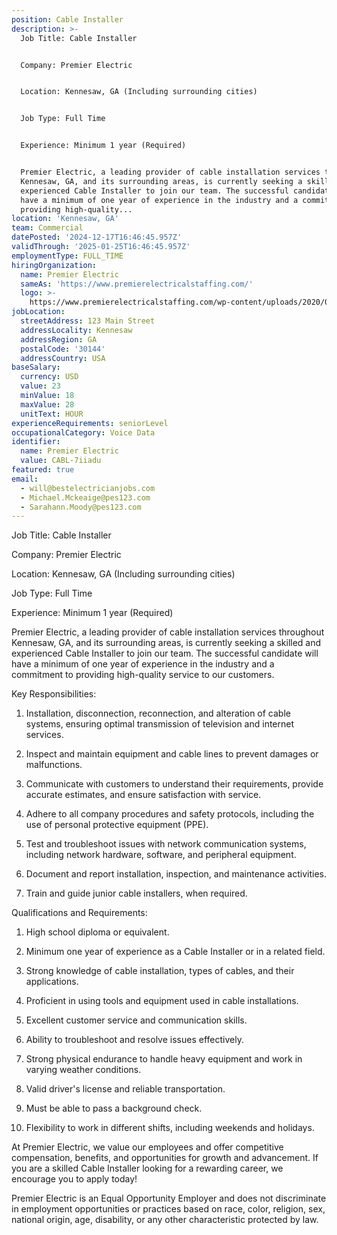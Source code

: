 ```yaml
---
position: Cable Installer
description: >-
  Job Title: Cable Installer


  Company: Premier Electric


  Location: Kennesaw, GA (Including surrounding cities)


  Job Type: Full Time


  Experience: Minimum 1 year (Required)


  Premier Electric, a leading provider of cable installation services throughout
  Kennesaw, GA, and its surrounding areas, is currently seeking a skilled and
  experienced Cable Installer to join our team. The successful candidate will
  have a minimum of one year of experience in the industry and a commitment to
  providing high-quality...
location: 'Kennesaw, GA'
team: Commercial
datePosted: '2024-12-17T16:46:45.957Z'
validThrough: '2025-01-25T16:46:45.957Z'
employmentType: FULL_TIME
hiringOrganization:
  name: Premier Electric
  sameAs: 'https://www.premierelectricalstaffing.com/'
  logo: >-
    https://www.premierelectricalstaffing.com/wp-content/uploads/2020/05/Premier-Electrical-Staffing-logo.png
jobLocation:
  streetAddress: 123 Main Street
  addressLocality: Kennesaw
  addressRegion: GA
  postalCode: '30144'
  addressCountry: USA
baseSalary:
  currency: USD
  value: 23
  minValue: 18
  maxValue: 28
  unitText: HOUR
experienceRequirements: seniorLevel
occupationalCategory: Voice Data
identifier:
  name: Premier Electric
  value: CABL-7iiadu
featured: true
email:
  - will@bestelectricianjobs.com
  - Michael.Mckeaige@pes123.com
  - Sarahann.Moody@pes123.com
---
```




Job Title: Cable Installer

Company: Premier Electric

Location: Kennesaw, GA (Including surrounding cities)

Job Type: Full Time

Experience: Minimum 1 year (Required)

Premier Electric, a leading provider of cable installation services throughout Kennesaw, GA, and its surrounding areas, is currently seeking a skilled and experienced Cable Installer to join our team. The successful candidate will have a minimum of one year of experience in the industry and a commitment to providing high-quality service to our customers.

Key Responsibilities:

1. Installation, disconnection, reconnection, and alteration of cable systems, ensuring optimal transmission of television and internet services. 

2. Inspect and maintain equipment and cable lines to prevent damages or malfunctions.

3. Communicate with customers to understand their requirements, provide accurate estimates, and ensure satisfaction with service.

4. Adhere to all company procedures and safety protocols, including the use of personal protective equipment (PPE).

5. Test and troubleshoot issues with network communication systems, including network hardware, software, and peripheral equipment.

6. Document and report installation, inspection, and maintenance activities.

7. Train and guide junior cable installers, when required.

Qualifications and Requirements:

1. High school diploma or equivalent.

2. Minimum one year of experience as a Cable Installer or in a related field.

3. Strong knowledge of cable installation, types of cables, and their applications.

4. Proficient in using tools and equipment used in cable installations.

5. Excellent customer service and communication skills.

6. Ability to troubleshoot and resolve issues effectively.

7. Strong physical endurance to handle heavy equipment and work in varying weather conditions.

8. Valid driver's license and reliable transportation.

9. Must be able to pass a background check.

10. Flexibility to work in different shifts, including weekends and holidays.

At Premier Electric, we value our employees and offer competitive compensation, benefits, and opportunities for growth and advancement. If you are a skilled Cable Installer looking for a rewarding career, we encourage you to apply today!

Premier Electric is an Equal Opportunity Employer and does not discriminate in employment opportunities or practices based on race, color, religion, sex, national origin, age, disability, or any other characteristic protected by law.

